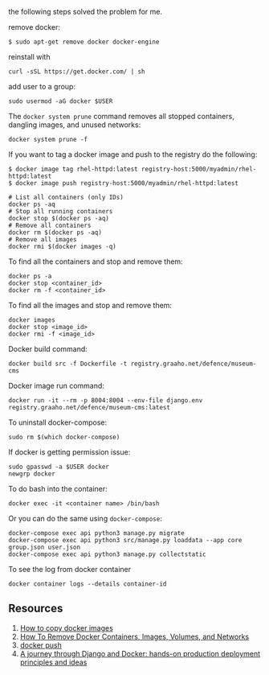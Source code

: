 the following steps solved the problem for me.

remove docker:
```
$ sudo apt-get remove docker docker-engine
```
reinstall with
```
curl -sSL https://get.docker.com/ | sh
```
add user to a group:
```
sudo usermod -aG docker $USER
```
The `docker system prune` command removes all stopped containers, dangling images, and unused networks:
```
docker system prune -f
```
If you want to tag a docker image and push to the registry do the following:

```
$ docker image tag rhel-httpd:latest registry-host:5000/myadmin/rhel-httpd:latest
$ docker image push registry-host:5000/myadmin/rhel-httpd:latest
```
```
# List all containers (only IDs)
docker ps -aq
# Stop all running containers
docker stop $(docker ps -aq)
# Remove all containers
docker rm $(docker ps -aq)
# Remove all images
docker rmi $(docker images -q)
```
To find all the containers and stop and remove them:
```
docker ps -a
docker stop <container_id>
docker rm -f <container_id>
```
To find all the images and stop and remove them:
```
docker images
docker stop <image_id>
docker rmi -f <image_id>
```
Docker build command:
```
docker build src -f Dockerfile -t registry.graaho.net/defence/museum-cms
```
Docker image run command:
```
docker run -it --rm -p 8004:8004 --env-file django.env registry.graaho.net/defence/museum-cms:latest
```
To uninstall docker-compose:
```
sudo rm $(which docker-compose)
```
If docker is getting permission issue:
```
sudo gpasswd -a $USER docker
newgrp docker
```
To do bash into the container:
```
docker exec -it <container name> /bin/bash
```
Or you can do the same using `docker-compose`:
```
docker-compose exec api python3 manage.py migrate
docker-compose exec api python3 src/manage.py loaddata --app core group.json user.json
docker-compose exec api python3 manage.py collectstatic
```
To see the log from docker container
```
docker container logs --details container-id
```
## Resources
1. [How to copy docker images](https://stackoverflow.com/questions/23935141/how-to-copy-docker-images-from-one-host-to-another-without-using-a-repository)
2. [How To Remove Docker Containers, Images, Volumes, and Networks](https://linuxize.com/post/how-to-remove-docker-images-containers-volumes-and-networks/#:~:text=%2D%2Drm%20flag.-,Removing%20one%20or%20more%20containers,containers%20you%20want%20to%20remove.)
3. [docker push](https://docs.docker.com/engine/reference/commandline/push/)
4. [A journey through Django and Docker: hands-on production deployment principles and ideas](https://dev.to/zompro/a-journey-through-django-and-docker-hands-on-production-deployment-principles-and-ideas-17a3)

